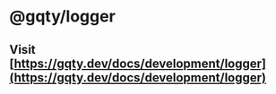 # @gqty/logger

## Visit [https://gqty.dev/docs/development/logger](https://gqty.dev/docs/development/logger)

